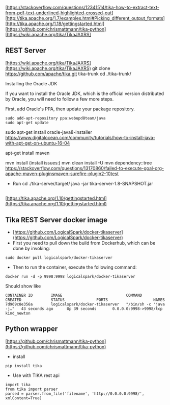 [https://stackoverflow.com/questions/12341514/tika-how-to-extract-text-from-pdf-text-underlined-highlighted-crossed-out]
[http://tika.apache.org/1.7/examples.html#Picking_different_output_formats]
[http://tika.apache.org/1.18/gettingstarted.html]
[https://github.com/chrismattmann/tika-python]
[https://wiki.apache.org/tika/TikaJAXRS]

## REST Server
[https://wiki.apache.org/tika/TikaJAXRS](https://wiki.apache.org/tika/TikaJAXRS)
git clone https://github.com/apache/tika.git tika-trunk
cd ./tika-trunk/

Installing the Oracle JDK

If you want to install the Oracle JDK, which is the official version distributed by Oracle, you will need to follow a few more steps.

First, add Oracle's PPA, then update your package repository.

    sudo add-apt-repository ppa:webupd8team/java
    sudo apt-get update

sudo apt-get install oracle-java8-installer
https://www.digitalocean.com/community/tutorials/how-to-install-java-with-apt-get-on-ubuntu-16-04

apt-get install maven

mvn install
(install issues:)
mvn clean install -U
mvn dependency::tree
https://stackoverflow.com/questions/13170860/failed-to-execute-goal-org-apache-maven-pluginsmaven-surefire-plugin2-10test

- Run
cd ./tika-server/target/
java -jar tika-server-1.8-SNAPSHOT.jar


## 
[https://tika.apache.org/1.10/gettingstarted.html](https://tika.apache.org/1.10/gettingstarted.html)
## Tika REST Server docker image
- [https://github.com/LogicalSpark/docker-tikaserver](https://github.com/LogicalSpark/docker-tikaserver)
- First you need to pull down the build from Dockerhub, which can be done by invoking:
```
sudo docker pull logicalspark/docker-tikaserver
```
- Then to run the container, execute the following command:
```
docker run -d -p 9998:9998 logicalspark/docker-tikaserver
```
Should show like 
```
CONTAINER ID        IMAGE                            COMMAND                  CREATED             STATUS              PORTS                    NAMES
7d969c8e356a        logicalspark/docker-tikaserver   "/bin/sh -c 'java -j…"   43 seconds ago      Up 39 seconds       0.0.0.0:9998->9998/tcp   kind_newton
```

## Python wrapper
[https://github.com/chrismattmann/tika-python](https://github.com/chrismattmann/tika-python)
- install
```
pip install tika
```
- Use with TIKA rest api
```
import tika
from tika import parser
parsed = parser.from_file('filename', 'http://0.0.0.0:9998/', xmlContent=True)
```
